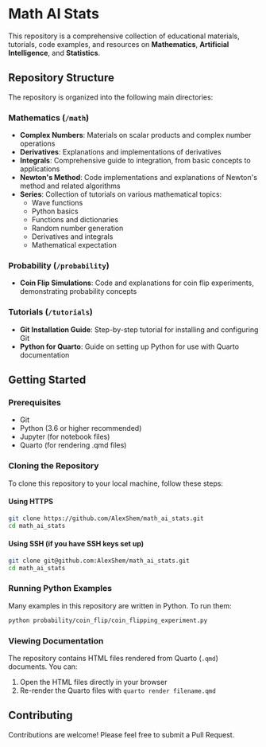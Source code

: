 # Math AI Stats

This repository is a comprehensive collection of educational materials, tutorials, code examples, and resources on **Mathematics**, **Artificial Intelligence**, and **Statistics**.

## Repository Structure

The repository is organized into the following main directories:

### Mathematics (`/math`)

- **Complex Numbers**: Materials on scalar products and complex number operations
- **Derivatives**: Explanations and implementations of derivatives
- **Integrals**: Comprehensive guide to integration, from basic concepts to applications
- **Newton's Method**: Code implementations and explanations of Newton's method and related algorithms
- **Series**: Collection of tutorials on various mathematical topics:
  - Wave functions
  - Python basics
  - Functions and dictionaries
  - Random number generation
  - Derivatives and integrals
  - Mathematical expectation

### Probability (`/probability`)

- **Coin Flip Simulations**: Code and explanations for coin flip experiments, demonstrating probability concepts

### Tutorials (`/tutorials`)

- **Git Installation Guide**: Step-by-step tutorial for installing and configuring Git
- **Python for Quarto**: Guide on setting up Python for use with Quarto documentation

## Getting Started

### Prerequisites

- Git
- Python (3.6 or higher recommended)
- Jupyter (for notebook files)
- Quarto (for rendering .qmd files)

### Cloning the Repository

To clone this repository to your local machine, follow these steps:

#### Using HTTPS

```bash
git clone https://github.com/AlexShem/math_ai_stats.git
cd math_ai_stats
```

#### Using SSH (if you have SSH keys set up)

```bash
git clone git@github.com:AlexShem/math_ai_stats.git
cd math_ai_stats
```

### Running Python Examples

Many examples in this repository are written in Python. To run them:

```bash
python probability/coin_flip/coin_flipping_experiment.py
```

### Viewing Documentation

The repository contains HTML files rendered from Quarto (`.qmd`) documents. You can:

1. Open the HTML files directly in your browser
2. Re-render the Quarto files with `quarto render filename.qmd`

## Contributing

Contributions are welcome! Please feel free to submit a Pull Request.
